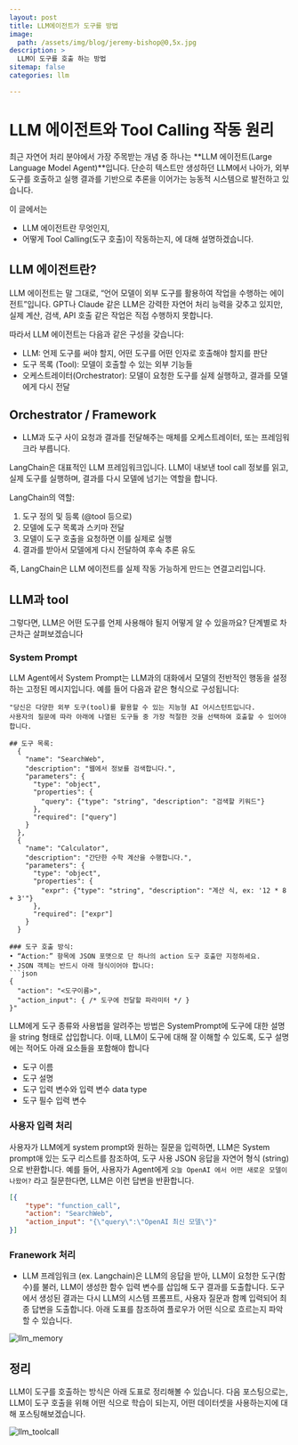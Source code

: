 ```yaml
---
layout: post
title: LLM에이전트가 도구를 방법
image: 
  path: /assets/img/blog/jeremy-bishop@0,5x.jpg
description: >
  LLM이 도구를 호출 하는 방법
sitemap: false
categories: llm

---
```

# LLM 에이전트와 Tool Calling 작동 원리

최근 자연어 처리 분야에서 가장 주목받는 개념 중 하나는 **LLM 에이전트(Large Language Model Agent)**입니다. 단순히 텍스트만 생성하던 LLM에서 나아가, 외부 도구를 호출하고 실행 결과를 기반으로 추론을 이어가는 능동적 시스템으로 발전하고 있습니다.

이 글에서는
- LLM 에이전트란 무엇인지,
- 어떻게 Tool Calling(도구 호출)이 작동하는지,
에 대해 설명하겠습니다.

## LLM 에이전트란?
LLM 에이전트는 말 그대로, “언어 모델이 외부 도구를 활용하여 작업을 수행하는 에이전트”입니다. GPT나 Claude 같은 LLM은 강력한 자연어 처리 능력을 갖추고 있지만, 실제 계산, 검색, API 호출 같은 작업은 직접 수행하지 못합니다.

따라서 LLM 에이전트는 다음과 같은 구성을 갖습니다:
- LLM: 언제 도구를 써야 할지, 어떤 도구를 어떤 인자로 호출해야 할지를 판단
- 도구 목록 (Tool): 모델이 호출할 수 있는 외부 기능들
- 오케스트레이터(Orchestrator): 모델이 요청한 도구를 실제 실행하고, 결과를 모델에게 다시 전달

## Orchestrator / Framework
- LLM과 도구 사이 요청과 결과를 전달해주는 매체를 오케스트레이터, 또는 프레임워크라 부릅니다.

LangChain은 대표적인 LLM 프레임워크입니다. LLM이 내보낸 tool call 정보를 읽고, 실제 도구를 실행하며, 결과를 다시 모델에 넘기는 역할을 합니다.

LangChain의 역할:
1.	도구 정의 및 등록 (@tool 등으로)
2.	모델에 도구 목록과 스키마 전달
3.	모델이 도구 호출을 요청하면 이를 실제로 실행
4.	결과를 받아서 모델에게 다시 전달하여 후속 추론 유도

즉, LangChain은 LLM 에이전트를 실제 작동 가능하게 만드는 연결고리입니다.


## LLM과 tool

그렇다면, LLM은 어떤 도구를 언제 사용해야 될지 어떻게 알 수 있을까요? 단계별로 차근차근 살펴보겠습니다

### System Prompt

LLM Agent에서 System Prompt는 LLM과의 대화에서 모델의 전반적인 행동을 설정하는 고정된 메시지입니다. 예를 들어 다음과 같은 형식으로 구성됩니다:

```
"당신은 다양한 외부 도구(tool)를 활용할 수 있는 지능형 AI 어시스턴트입니다.  
사용자의 질문에 따라 아래에 나열된 도구들 중 가장 적절한 것을 선택하여 호출할 수 있어야 합니다.

## 도구 목록:
  {
    "name": "SearchWeb",
    "description": "웹에서 정보를 검색합니다.",
    "parameters": {
      "type": "object",
      "properties": {
        "query": {"type": "string", "description": "검색할 키워드"}
      },
      "required": ["query"]
    }
  },
  {
    "name": "Calculator",
    "description": "간단한 수학 계산을 수행합니다.",
    "parameters": {
      "type": "object",
      "properties": {
        "expr": {"type": "string", "description": "계산 식, ex: '12 * 8 + 3'"}
      },
      "required": ["expr"]
    }
  }

### 도구 호출 방식:
• “Action:” 항목에 JSON 포맷으로 단 하나의 action 도구 호출만 지정하세요.  
• JSON 객체는 반드시 아래 형식이어야 합니다:
```json
{
  "action": "<도구이름>",
  "action_input": { /* 도구에 전달할 파라미터 */ }
}"

```

LLM에게 도구 종류와 사용법을 알려주는 방법은 SystemPrompt에 도구에 대한 설명을 string 형태로 삽입합니다. 이때, LLM이 도구에 대해 잘 이해할 수 있도록, 도구 설명에는 적어도 아래 요소들을 포함해야 합니다
- 도구 이름
- 도구 설명
- 도구 입력 변수와 입력 변수 data type
- 도구 필수 입력 변수

###  사용자 입력 처리

사용자가 LLM에게 system prompt와 원하는 질문을 입력하면, LLM은 System prompt애 있는 도구 리스트를 참조하여, 도구 사용 JSON 응답을 자연어 형식 (string)으로 반환합니다. 예를 들어, 사용자가 Agent에게 `오늘 OpenAI 에서 어떤 새로운 모델이 나왔어?` 라고 질문한다면, LLM은 이런 답변을 반환합니다.

```json
[{
    "type": "function_call",
    "action": "SearchWeb",
    "action_input": "{\"query\":\"OpenAI 최신 모델\"}"
}]
```

### Franework 처리
- LLM 프레임워크 (ex. Langchain)은 LLM의 응답을 받아, LLM이 요청한 도구(함수)를 불러, LLM이 생성한 함수 입력 변수를 삽입해 도구 결과를 도출합니다. 도구에서 생성된 결과는 다시 LLM의 시스템 프롬프트, 사용자 질문과 함꼐 입력되어 최종 답변을 도출합니다. 아래 도표를 참조하여 플로우가 어떤 식으로 흐르는지 파악할 수 있습니다.


![llm_memory](https://huggingface.co/datasets/huggingface/documentation-images/resolve/main/transformers/Agent_ManimCE.gif)

## 정리
LLM이 도구를 호출하는 방식은 아래 도표로 정리해볼 수 있습니다. 다음 포스팅으로는, LLM이 도구 호출을 위해 어떤 식으로 학습이 되는지, 어떤 데이터셋을 사용하는지에 대해 포스팅해보겠습니다.

![llm_toolcall](https://cdn.openai.com/API/docs/images/function-calling-diagram-steps.png)



